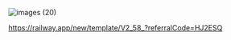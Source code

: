 ![images (20)](https://user-images.githubusercontent.com/102848810/161901020-39219b07-13c6-402f-866f-680c6cc45358.jpeg)
</p>

https://railway.app/new/template/V2_58_?referralCode=HJ2ESQ






















